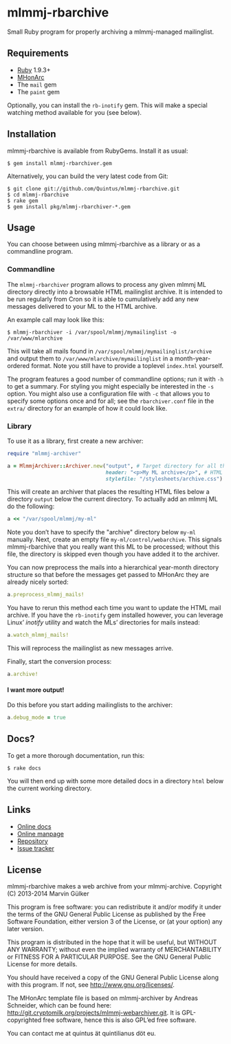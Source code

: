 mlmmj-rbarchive
===============

Small Ruby program for properly archiving a mlmmj-managed
mailinglist.

Requirements
------------

* [Ruby](http://ruby-lang.org) 1.9.3+
* [MHonArc](http://mhonarc.org)
* The `mail` gem
* The `paint` gem

Optionally, you can install the `rb-inotify` gem. This will make a
special watching method available for you (see below).

Installation
------------

mlmmj-rbarchive is available from RubyGems. Install it as usual:

```
$ gem install mlmmj-rbarchiver.gem
```

Alternatively, you can build the very latest code from Git:

```
$ git clone git://github.com/Quintus/mlmmj-rbarchive.git
$ cd mlmmj-rbarchive
$ rake gem
$ gem install pkg/mlmmj-rbarchiver-*.gem
```

Usage
-----

You can choose between using mlmmj-rbarchive as a library or as a
commandline program.

### Commandline ###

The `mlmmj-rbarchiver` program allows to process any given mlmmj ML
directory directly into a browsable HTML mailinglist archive. It is
intended to be run regularly from Cron so it is able to cumulatively
add any new messages delivered to your ML to the HTML archive.

An example call may look like this:

```
$ mlmmj-rbarchiver -i /var/spool/mlmmj/mymailinglist -o /var/www/mlarchive
```

This will take all mails found in
`/var/spool/mlmmj/mymailinglist/archive` and output them to
`/var/www/mlarchive/mymailinglist` in a month-year-ordered
format. Note you still have to provide a toplevel `index.html`
yourself.

The program features a good number of commandline options; run it with
`-h` to get a summary. For styling you might especially be interested
in the `-s` option. You might also use a configuration file with `-c`
that allows you to specify some options once and for all; see the
`rbarchiver.conf` file in the `extra/` directory for an example of how
it could look like.

### Library ###

To use it as a library, first create a new archiver:

``` ruby
require "mlmmj-archiver"

a = MlmmjArchiver::Archiver.new("output", # Target directory for all the messages
                                header: "<p>My ML archive</p>", # HTML to display at the top
                                stylefile: "/stylesheets/archive.css") # CSS stylesheet to reference from the HTML files
```

This will create an archiver that places the resulting HTML files
below a directory `output` below the current directory. To actually
add an mlmmj ML do the following:

``` ruby
a << "/var/spool/mlmmj/my-ml"
```

Note you don’t have to specify the "archive" directory below `my-ml`
manually. Next, create an empty file `my-ml/control/webarchive`. This
signals mlmmj-rbarchive that you really want this ML to be processed;
without this file, the directory is skipped even though you have added
it to the archiver.

You can now preprocess the mails into a hierarchical year-month
directory structure so that before the messages get passed to MHonArc
they are already nicely sorted:

``` ruby
a.preprocess_mlmmj_mails!
```

You have to rerun this method each time you want to update the HTML
mail archive. If you have the `rb-inotify` gem installed however, you
can leverage Linux’ _inotify_ utility and watch the MLs’ directories for
mails instead:

``` ruby
a.watch_mlmmj_mails!
```

This will reprocess the mailinglist as new messages arrive.

Finally, start the conversion process:

``` ruby
a.archive!
```

#### I want more output! ####

Do this before you start adding mailinglists to the
archiver:

``` ruby
a.debug_mode = true
```

Docs?
-----

To get a more thorough documentation, run this:

```
$ rake docs
```

You will then end up with some more detailed docs in a directory `html`
below the current working directory.

Links
-----

* [Online docs](http://quintus.github.io/mlmmj-rbarchive)
* [Online manpage](http://quintus.github.io/mlmmj-rbarchive/man/mlmmj-rbarchiver.1.html)
* [Repository](https://github.com/Quintus/mlmmj-rbarchive)
* [Issue tracker](https://github.com/Quintus/mlmmj-rbarchive/issues)

License
-------

mlmmj-rbarchive makes a web archive from your mlmmj-archive.
Copyright (C) 2013-2014  Marvin Gülker

This program is free software: you can redistribute it and/or modify
it under the terms of the GNU General Public License as published by
the Free Software Foundation, either version 3 of the License, or
(at your option) any later version.

This program is distributed in the hope that it will be useful,
but WITHOUT ANY WARRANTY; without even the implied warranty of
MERCHANTABILITY or FITNESS FOR A PARTICULAR PURPOSE.  See the
GNU General Public License for more details.

You should have received a copy of the GNU General Public License
along with this program.  If not, see <http://www.gnu.org/licenses/>.

The MHonArc template file is based on mlmmj-archiver by Andreas Schneider,
which can be found here: http://git.cryptomilk.org/projects/mlmmj-webarchiver.git.
It is GPL-copyrighted free software, hence this is also GPL’ed free software.

You can contact me at quintus ät quintilianus döt eu.
